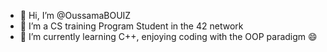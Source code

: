 - 👋 Hi, I’m @OussamaBOUIZ
- 👀 I’m a CS training Program Student in the 42 network
- 🌱 I’m currently learning C++, enjoying coding with the OOP paradigm  😄

<!---
OussamaBOUIZ/OussamaBOUIZ is a ✨ special ✨ repository because its `README.md` (this file) appears on your GitHub profile.
You can click the Preview link to take a look at your changes.
--->

